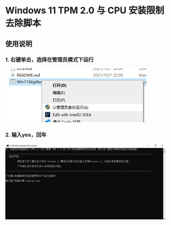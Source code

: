 # Windows 11 TPM 2.0 与 CPU 安装限制去除脚本

## 使用说明

### 1. 右键单击，选择在管理员模式下运行

![](./步骤一.png)

### 2. 输入yes，回车

![](./步骤二.png)
